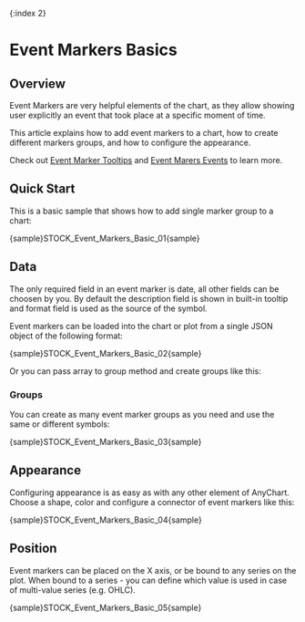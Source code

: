{:index 2}

# Event Markers Basics

## Overview

Event Markers are very helpful elements of the chart, as they allow showing user explicitly an event that took place at a specific moment of time.

This article explains how to add event markers to a chart, how to create different markers groups, and how to configure the appearance.

Check out [Event Marker Tooltips](Tooltips) and [Event Marers Events](Events) to learn more.

## Quick Start

This is a basic sample that shows how to add single marker group to a chart:

{sample}STOCK\_Event\_Markers\_Basic\_01{sample}

## Data

The only required field in an event marker is date, all other fields can be choosen by you. By default the description field is shown in built-in tooltip and format field is used as the source of the symbol.

Event markers can be loaded into the chart or plot from a single JSON object of the following format:

{sample}STOCK\_Event\_Markers\_Basic\_02{sample}

Or you can pass array to group method and create groups like this:

### Groups

You can create as many event marker groups as you need and use the same or different symbols:

{sample}STOCK\_Event\_Markers\_Basic\_03{sample}

## Appearance

Configuring appearance is as easy as with any other element of AnyChart. Choose a shape, color and configure a connector of event markers like this:

{sample}STOCK\_Event\_Markers\_Basic\_04{sample}

## Position

Event markers can be placed on the X axis, or be bound to any series on the plot. When bound to a series - you can define which value is used in case of multi-value series (e.g. OHLC).

{sample}STOCK\_Event\_Markers\_Basic\_05{sample}